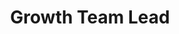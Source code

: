 ---
layout: member
weight: 1
name: Noor Adil
project: Green Joule
subweight: 10
title: Growth Team Lead
img: /assets/images/members/Noor.jpg
email: Noorm98@hotmail.com
biography: Noor is a third-year student in Chemical and Biological Engineering who is currently in Co-op until January 2019. She is a co-lead of the Green Joule team in Envision. She works along her team members to create optimal and cost-effective growth conditions for Algae to obtain higher lipid and sugar content in hopes of improving biofuel’s feasibility. Noor has always been interested in the field of clean energy and worked on several projects that promote environmentally-sound solutions. Her combined passion for renewable energy and biology inspire her to remain dedicated to the team and contribute to the research and experiments conducted, believing one day it will make a difference.
linkedin: https://www.linkedin.com/in/noor-adil-9068a4152/
---